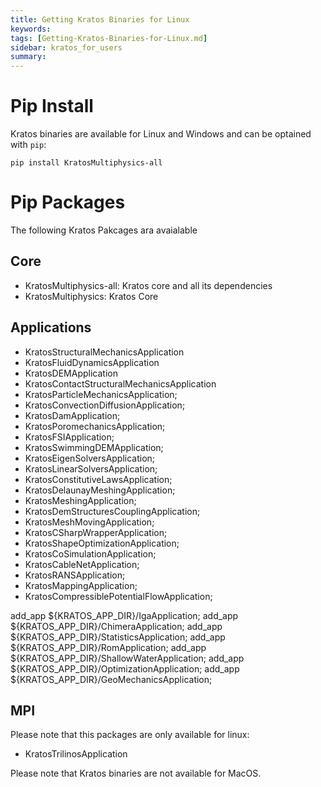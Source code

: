 ```yaml
---
title: Getting Kratos Binaries for Linux
keywords: 
tags: [Getting-Kratos-Binaries-for-Linux.md]
sidebar: kratos_for_users
summary: 
---
```


# Pip Install

Kratos binaries are available for Linux and Windows and can be optained with `pip`:

```console
pip install KratosMultiphysics-all
```

# Pip Packages

The following Kratos Pakcages ara avaialable

## Core

- KratosMultiphysics-all: Kratos core and all its dependencies
- KratosMultiphysics: Kratos Core

## Applications

- KratosStructuralMechanicsApplication
- KratosFluidDynamicsApplication
- KratosDEMApplication
- KratosContactStructuralMechanicsApplication
- KratosParticleMechanicsApplication;
- KratosConvectionDiffusionApplication;
- KratosDamApplication;
- KratosPoromechanicsApplication;
- KratosFSIApplication;
- KratosSwimmingDEMApplication;
- KratosEigenSolversApplication;
- KratosLinearSolversApplication;
- KratosConstitutiveLawsApplication;
- KratosDelaunayMeshingApplication;
- KratosMeshingApplication;
- KratosDemStructuresCouplingApplication;
- KratosMeshMovingApplication;
- KratosCSharpWrapperApplication;
- KratosShapeOptimizationApplication;
- KratosCoSimulationApplication;
- KratosCableNetApplication;
- KratosRANSApplication;
- KratosMappingApplication;
- KratosCompressiblePotentialFlowApplication;

add_app ${KRATOS_APP_DIR}/IgaApplication;
add_app ${KRATOS_APP_DIR}/ChimeraApplication;
add_app ${KRATOS_APP_DIR}/StatisticsApplication;
add_app ${KRATOS_APP_DIR}/RomApplication;
add_app ${KRATOS_APP_DIR}/ShallowWaterApplication;
add_app ${KRATOS_APP_DIR}/OptimizationApplication;
add_app ${KRATOS_APP_DIR}/GeoMechanicsApplication;

## MPI

Please note that this packages are only available for linux:

- KratosTrilinosApplication

Please note that Kratos binaries are not available for MacOS.

